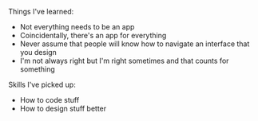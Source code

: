 Things I've learned:

* Not everything needs to be an app
* Coincidentally, there's an app for everything
* Never assume that people will know how to navigate an interface that you design
* I'm not always right but I'm right sometimes and that counts for something

Skills I've picked up:

* How to code stuff
* How to design stuff better
